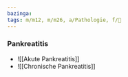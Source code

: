 ```yaml
---
bazinga: 
tags: m/m12, m/m26, a/Pathologie, f/💩
---
```

### Pankreatitis
- ![[Akute Pankreatitis]]
- ![[Chronische Pankreatitis]]